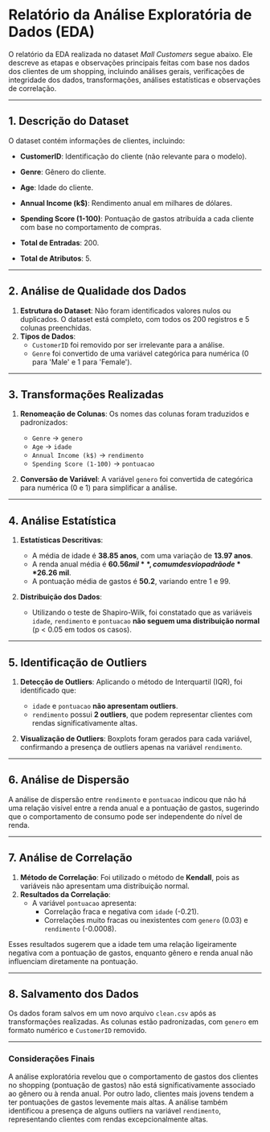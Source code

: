 # Relatório da Análise Exploratória de Dados (EDA)

O relatório da EDA realizada no dataset *Mall Customers* segue abaixo. Ele descreve as etapas e observações principais feitas com base nos dados dos clientes de um shopping, incluindo análises gerais, verificações de integridade dos dados, transformações, análises estatísticas e observações de correlação.

---

## **1. Descrição do Dataset**
O dataset contém informações de clientes, incluindo:
- **CustomerID**: Identificação do cliente (não relevante para o modelo).
- **Genre**: Gênero do cliente.
- **Age**: Idade do cliente.
- **Annual Income (k$)**: Rendimento anual em milhares de dólares.
- **Spending Score (1-100)**: Pontuação de gastos atribuída a cada cliente com base no comportamento de compras.

- **Total de Entradas**: 200.
- **Total de Atributos**: 5.

---

## **2. Análise de Qualidade dos Dados**
1. **Estrutura do Dataset**: Não foram identificados valores nulos ou duplicados. O dataset está completo, com todos os 200 registros e 5 colunas preenchidas.
2. **Tipos de Dados**:
   - `CustomerID` foi removido por ser irrelevante para a análise.
   - `Genre` foi convertido de uma variável categórica para numérica (0 para 'Male' e 1 para 'Female').

---

## **3. Transformações Realizadas**
1. **Renomeação de Colunas**: Os nomes das colunas foram traduzidos e padronizados:
   - `Genre` → `genero`
   - `Age` → `idade`
   - `Annual Income (k$)` → `rendimento`
   - `Spending Score (1-100)` → `pontuacao`
   
2. **Conversão de Variável**: A variável `genero` foi convertida de categórica para numérica (0 e 1) para simplificar a análise.

---

## **4. Análise Estatística**
1. **Estatísticas Descritivas**:
   - A média de idade é **38.85 anos**, com uma variação de **13.97 anos**.
   - A renda anual média é **$60.56 mil**, com um desvio padrão de **$26.26 mil**.
   - A pontuação média de gastos é **50.2**, variando entre 1 e 99.

2. **Distribuição dos Dados**:
   - Utilizando o teste de Shapiro-Wilk, foi constatado que as variáveis `idade`, `rendimento` e `pontuacao` **não seguem uma distribuição normal** (p < 0.05 em todos os casos).

---

## **5. Identificação de Outliers**
1. **Detecção de Outliers**: Aplicando o método de Interquartil (IQR), foi identificado que:
   - `idade` e `pontuacao` **não apresentam outliers**.
   - `rendimento` possui **2 outliers**, que podem representar clientes com rendas significativamente altas.

2. **Visualização de Outliers**: Boxplots foram gerados para cada variável, confirmando a presença de outliers apenas na variável `rendimento`.

---

## **6. Análise de Dispersão**
A análise de dispersão entre `rendimento` e `pontuacao` indicou que não há uma relação visível entre a renda anual e a pontuação de gastos, sugerindo que o comportamento de consumo pode ser independente do nível de renda.

---

## **7. Análise de Correlação**
1. **Método de Correlação**: Foi utilizado o método de **Kendall**, pois as variáveis não apresentam uma distribuição normal.
2. **Resultados da Correlação**:
   - A variável `pontuacao` apresenta:
     - Correlação fraca e negativa com `idade` (-0.21).
     - Correlações muito fracas ou inexistentes com `genero` (0.03) e `rendimento` (-0.0008).

Esses resultados sugerem que a idade tem uma relação ligeiramente negativa com a pontuação de gastos, enquanto gênero e renda anual não influenciam diretamente na pontuação.

---

## **8. Salvamento dos Dados**
Os dados foram salvos em um novo arquivo `clean.csv` após as transformações realizadas. As colunas estão padronizadas, com `genero` em formato numérico e `CustomerID` removido.

---

### **Considerações Finais**
A análise exploratória revelou que o comportamento de gastos dos clientes no shopping (pontuação de gastos) não está significativamente associado ao gênero ou à renda anual. Por outro lado, clientes mais jovens tendem a ter pontuações de gastos levemente mais altas. A análise também identificou a presença de alguns outliers na variável `rendimento`, representando clientes com rendas excepcionalmente altas.
